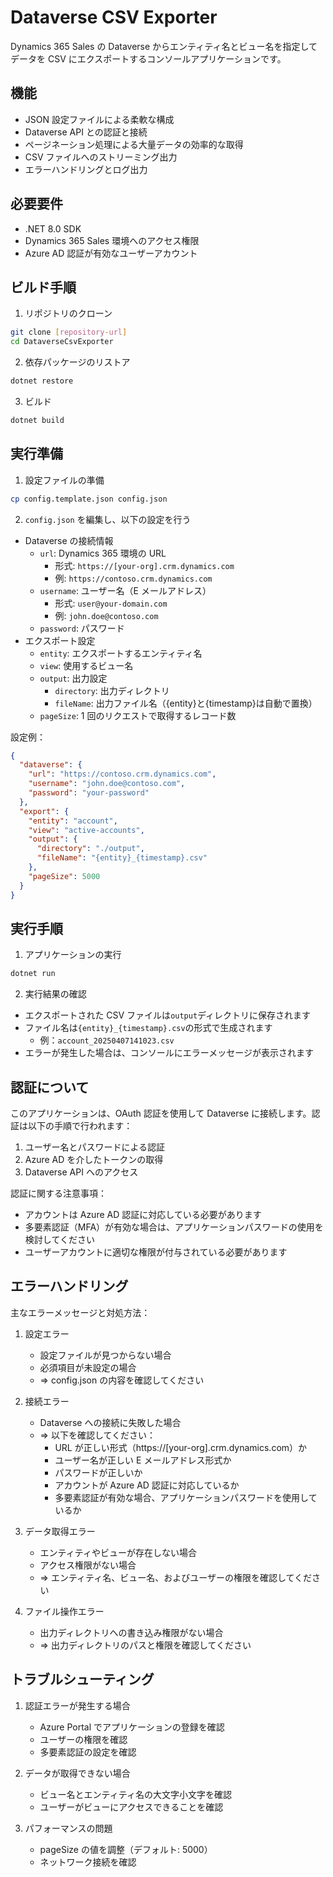 # Dataverse CSV Exporter

Dynamics 365 Sales の Dataverse からエンティティ名とビュー名を指定してデータを CSV にエクスポートするコンソールアプリケーションです。

## 機能

- JSON 設定ファイルによる柔軟な構成
- Dataverse API との認証と接続
- ページネーション処理による大量データの効率的な取得
- CSV ファイルへのストリーミング出力
- エラーハンドリングとログ出力

## 必要要件

- .NET 8.0 SDK
- Dynamics 365 Sales 環境へのアクセス権限
- Azure AD 認証が有効なユーザーアカウント

## ビルド手順

1. リポジトリのクローン

```bash
git clone [repository-url]
cd DataverseCsvExporter
```

2. 依存パッケージのリストア

```bash
dotnet restore
```

3. ビルド

```bash
dotnet build
```

## 実行準備

1. 設定ファイルの準備

```bash
cp config.template.json config.json
```

2. `config.json` を編集し、以下の設定を行う

- Dataverse の接続情報
  - `url`: Dynamics 365 環境の URL
    - 形式: `https://[your-org].crm.dynamics.com`
    - 例: `https://contoso.crm.dynamics.com`
  - `username`: ユーザー名（E メールアドレス）
    - 形式: `user@your-domain.com`
    - 例: `john.doe@contoso.com`
  - `password`: パスワード
- エクスポート設定
  - `entity`: エクスポートするエンティティ名
  - `view`: 使用するビュー名
  - `output`: 出力設定
    - `directory`: 出力ディレクトリ
    - `fileName`: 出力ファイル名（{entity}と{timestamp}は自動で置換）
  - `pageSize`: 1 回のリクエストで取得するレコード数

設定例：

```json
{
  "dataverse": {
    "url": "https://contoso.crm.dynamics.com",
    "username": "john.doe@contoso.com",
    "password": "your-password"
  },
  "export": {
    "entity": "account",
    "view": "active-accounts",
    "output": {
      "directory": "./output",
      "fileName": "{entity}_{timestamp}.csv"
    },
    "pageSize": 5000
  }
}
```

## 実行手順

1. アプリケーションの実行

```bash
dotnet run
```

2. 実行結果の確認

- エクスポートされた CSV ファイルは`output`ディレクトリに保存されます
- ファイル名は`{entity}_{timestamp}.csv`の形式で生成されます
  - 例：`account_20250407141023.csv`
- エラーが発生した場合は、コンソールにエラーメッセージが表示されます

## 認証について

このアプリケーションは、OAuth 認証を使用して Dataverse に接続します。認証は以下の手順で行われます：

1. ユーザー名とパスワードによる認証
2. Azure AD を介したトークンの取得
3. Dataverse API へのアクセス

認証に関する注意事項：

- アカウントは Azure AD 認証に対応している必要があります
- 多要素認証（MFA）が有効な場合は、アプリケーションパスワードの使用を検討してください
- ユーザーアカウントに適切な権限が付与されている必要があります

## エラーハンドリング

主なエラーメッセージと対処方法：

1. 設定エラー

   - 設定ファイルが見つからない場合
   - 必須項目が未設定の場合
   - ⇒ config.json の内容を確認してください

2. 接続エラー

   - Dataverse への接続に失敗した場合
   - ⇒ 以下を確認してください：
     - URL が正しい形式（https://[your-org].crm.dynamics.com）か
     - ユーザー名が正しい E メールアドレス形式か
     - パスワードが正しいか
     - アカウントが Azure AD 認証に対応しているか
     - 多要素認証が有効な場合、アプリケーションパスワードを使用しているか

3. データ取得エラー

   - エンティティやビューが存在しない場合
   - アクセス権限がない場合
   - ⇒ エンティティ名、ビュー名、およびユーザーの権限を確認してください

4. ファイル操作エラー
   - 出力ディレクトリへの書き込み権限がない場合
   - ⇒ 出力ディレクトリのパスと権限を確認してください

## トラブルシューティング

1. 認証エラーが発生する場合

   - Azure Portal でアプリケーションの登録を確認
   - ユーザーの権限を確認
   - 多要素認証の設定を確認

2. データが取得できない場合

   - ビュー名とエンティティ名の大文字小文字を確認
   - ユーザーがビューにアクセスできることを確認

3. パフォーマンスの問題
   - pageSize の値を調整（デフォルト: 5000）
   - ネットワーク接続を確認
